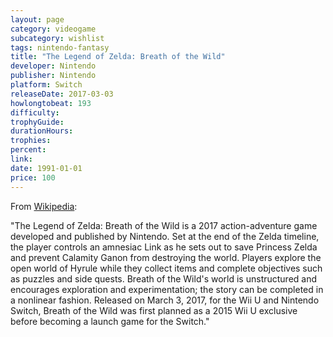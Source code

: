 ```yaml
---
layout: page
category: videogame
subcategory: wishlist
tags: nintendo-fantasy
title: "The Legend of Zelda: Breath of the Wild"
developer: Nintendo
publisher: Nintendo
platform: Switch
releaseDate: 2017-03-03
howlongtobeat: 193
difficulty:
trophyGuide:
durationHours:
trophies:
percent:
link:
date: 1991-01-01
price: 100
---
```


From [Wikipedia](https://en.wikipedia.org/wiki/The_Legend_of_Zelda:_Breath_of_the_Wild):

"The Legend of Zelda: Breath of the Wild is a 2017 action-adventure game developed and published by Nintendo. Set at the end of the Zelda timeline, the player controls an amnesiac Link as he sets out to save Princess Zelda and prevent Calamity Ganon from destroying the world. Players explore the open world of Hyrule while they collect items and complete objectives such as puzzles and side quests. Breath of the Wild's world is unstructured and encourages exploration and experimentation; the story can be completed in a nonlinear fashion. Released on March 3, 2017, for the Wii U and Nintendo Switch, Breath of the Wild was first planned as a 2015 Wii U exclusive before becoming a launch game for the Switch."
